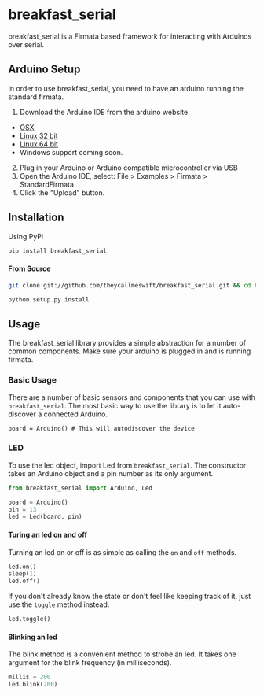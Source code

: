 # breakfast_serial

breakfast_serial is a Firmata based framework for interacting with Arduinos over
serial.

## Arduino Setup

In order to use breakfast_serial, you need to have an arduino running the
standard firmata.

1. Download the Arduino IDE from the arduino website
  - [OSX](http://arduino.googlecode.com/files/arduino-1.0-macosx.zip)
  - [Linux 32 bit](http://arduino.googlecode.com/files/arduino-1.0-linux.tgz)
  - [Linux 64 bit](http://arduino.googlecode.com/files/arduino-1.0-linux64.tgz)
  - Windows support coming soon.
2. Plug in your Arduino or Arduino compatible microcontroller via USB
3. Open the Arduino IDE, select: File > Examples > Firmata > StandardFirmata
4. Click the "Upload" button.

## Installation

Using PyPi

``` bash
pip install breakfast_serial
```

#### From Source

``` bash
git clone git://github.com/theycallmeswift/breakfast_serial.git && cd breakfast_serial

python setup.py install
```

## Usage

The breakfast_serial library provides a simple abstraction for a number of
common components.  Make sure your arduino is plugged in and is running firmata.

### Basic Usage

There are a number of basic sensors and components that you can use with `breakfast_serial`.
The most basic way to use the library is to let it auto-discover a connected Arduino.

    board = Arduino() # This will autodiscover the device

### LED

To use the led object, import Led from `breakfast_serial`.  The constructor takes an
Arduino object and a pin number as its only argument.

``` python
from breakfast_serial import Arduino, Led

board = Arduino()
pin = 13
led = Led(board, pin)
```

#### Turing an led on and off

Turning an led on or off is as simple as calling the `on` and `off` methods.

``` python
led.on()
sleep(1)
led.off()
```

If you don't already know the state or don't feel like keeping track of it, just use
the `toggle` method instead.

``` python
led.toggle()
```

#### Blinking an led

The blink method is a convenient method to strobe an led.  It takes one argument for the
blink frequency (in milliseconds).

``` python
millis = 200
led.blink(200)
```
